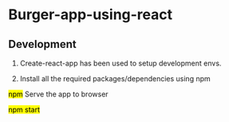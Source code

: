 # Burger-app-using-react

## Development
1. Create-react-app has been used to setup development envs.

2. Install all the required packages/dependencies using npm

<mark>npm</mark>
Serve the app to browser

<mark>npm start</mark>
